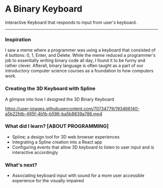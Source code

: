 # A Binary Keyboard
Interactive Keyboard that responds to input from user's keyboard. 

---
### Inspiration
I saw a meme where a programmer was using a keyboard that consisted of 4 buttons: 0, 1, Enter, and Delete. While the meme reduced a programmer's job to essentially writing binary code all day, I found it to be funny and rather clever. Afterall, binary language is often taught as a part of our introductory computer science courses as a foundation to how computers work.

### Creating the 3D Keyboard with Spline
A glimpse into how I designed the 3D Binary Keyboard

https://user-images.githubusercontent.com/70734779/193466140-a5b22fdb-495f-4b1b-b596-ba5b8839a786.mp4

### What did I learn? [ABOUT PROGRAMMING]
- Spline; a design tool for 3D web browser experiences
- Integrating a Spline creation into a React app
- Configuring events that allow 3D keyboard to listen to user input and is interactive accordingly

### What's next? 
- Associating keyboard input with sound for a more user accessible experience for the visually impaired
